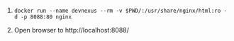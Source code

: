 1. 
    ```shell
    docker run --name devnexus --rm -v $PWD/:/usr/share/nginx/html:ro -d -p 8088:80 nginx
    ``` 
2. Open browser to http://localhost:8088/
